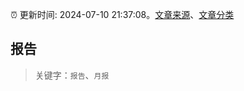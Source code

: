 :alarm_clock: 更新时间: 2024-07-10 21:37:08。[文章来源](/README.md)、[文章分类](/TAGS.md)

## 报告


> 关键字：`报告`、`月报`



